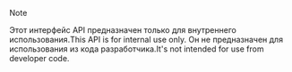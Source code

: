 
> [!NOTE] 
> <span data-ttu-id="5b255-101">Этот интерфейс API предназначен только для внутреннего использования.</span><span class="sxs-lookup"><span data-stu-id="5b255-101">This API is for internal use only.</span></span> <span data-ttu-id="5b255-102">Он не предназначен для использования из кода разработчика.</span><span class="sxs-lookup"><span data-stu-id="5b255-102">It's not intended for use from developer code.</span></span>
